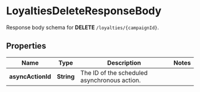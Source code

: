 

# LoyaltiesDeleteResponseBody

Response body schema for **DELETE** `/loyalties/{campaignId}`.

## Properties

| Name | Type | Description | Notes |
|------------ | ------------- | ------------- | -------------|
|**asyncActionId** | **String** | The ID of the scheduled asynchronous action. |  |



